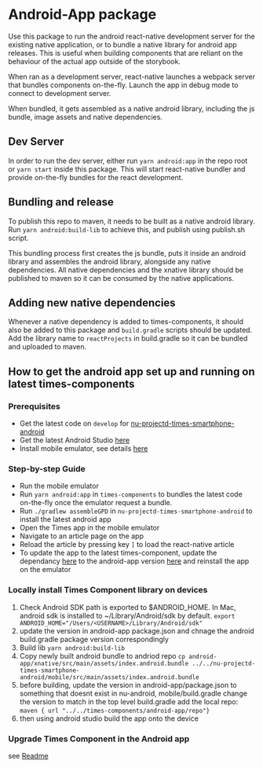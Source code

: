 # Android-App package

Use this package to run the android react-native development server for the
existing native application, or to bundle a native library for android app
releases. This is useful when building components that are reliant on the
behaviour of the actual app outside of the storybook.

When ran as a development server, react-native launches a webpack server that bundles
components on-the-fly. Launch the app in debug mode to connect to development
server.

When bundled, it gets assembled as a native android library, including the js
bundle, image assets and native dependencies.

## Dev Server

In order to run the dev server, either run `yarn android:app` in the repo root
or `yarn start` inside this package. This will start react-native bundler and provide
on-the-fly bundles for the react development.

## Bundling and release

To publish this repo to maven, it needs to be built as a native android library.
Run `yarn android:build-lib` to achieve this, and publish using publish.sh script.

This bundling process first creates the js bundle, puts it inside an android
library and assembles the android library, alongside any native dependencies.
All native dependencies and the xnative library should be published to maven so
it can be consumed by the native applications.

## Adding new native dependencies

Whenever a native dependency is added to times-components, it should also be
added to this package and `build.gradle` scripts should be updated. Add the
library name to `reactProjects` in build.gradle so it can be bundled and
uploaded to maven.

## How to get the android app set up and running on latest times-components

### Prerequisites

- Get the latest code on `develop` for [nu-projectd-times-smartphone-android](https://github.com/newsuk/nu-projectd-times-smartphone-android)
- Get the latest Android Studio [here](https://developer.android.com/studio/)
- Install mobile emulator, see details [here](https://developer.android.com/studio/run/managing-avds)

### Step-by-step Guide

- Run the mobile emulator
- Run `yarn android:app` in `times-components` to bundles the latest code on-the-fly once the emulator request a bundle.
- Run `./gradlew assembleGPD` in `nu-projectd-times-smartphone-android` to install the latest android app
- Open the Times app in the mobile emulator
- Navigate to an article page on the app
- Reload the article by pressing key `]` to load the react-native article
- To update the app to the latest times-component, update the dependancy [here](https://github.com/newsuk/nu-projectd-times-smartphone-android/blob/develop/mobile/build.gradle#L199) to the android-app version [here](https://github.com/newsuk/times-components/blob/10d3ec6dfaba08b376792fa17d6e2fced5747a7e/android-app/package.json#L3) and reinstall the app on the emulator

### Locally install Times Component library on devices

1. Check Android SDK path is exported to \$ANDROID_HOME. In Mac, android sdk is installed to ~/Library/Android/sdk by default. `export ANDROID_HOME="/Users/<USERNAME>/Library/Android/sdk"`
2. update the version in android-app package.json and chnage the android build.gradle package version correspondingly
3. Build lib `yarn android:build-lib`
4. Copy newly built android bundle to andriod repo `cp android-app/xnative/src/main/assets/index.android.bundle ../../nu-projectd-times-smartphone-android/mobile/src/main/assets/index.android.bundle`
5. before building, update the version in android-app/package.json to something that doesnt exist in nu-android, mobile/build.gradle change the version to match in the top level build.gradle add the local repo: `maven { url "../../times-components/android-app/repo"}`
6. then using android studio build the app onto the device

### Upgrade Times Component in the Android app

see [Readme](https://github.com/newsuk/nu-projectd-times-smartphone-android/blob/develop/CONTRIBUTING.md#upgrading-to-the-latest-times-component)
